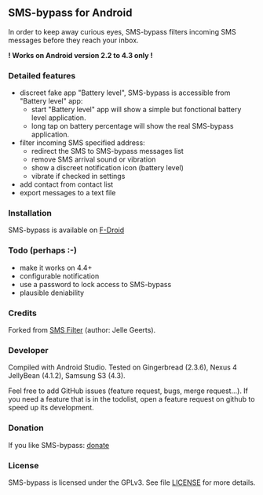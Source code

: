 ## SMS-bypass for Android

In order to keep away curious eyes, SMS-bypass filters incoming SMS messages before they reach your inbox.

**! Works on Android version 2.2 to 4.3 only !**

### Detailed features

- discreet fake app "Battery level", SMS-bypass is accessible from "Battery level" app:
    - start "Battery level" app will show a simple but fonctional battery level application.
    - long tap on battery percentage will show the real SMS-bypass application.
- filter incoming SMS specified address:
    - redirect the SMS to SMS-bypass messages list
    - remove SMS arrival sound or vibration
    - show a discreet notification icon (battery level)
    - vibrate if checked in settings
- add contact from contact list
- export messages to a text file


### Installation

SMS-bypass is available on [F-Droid](https://f-droid.org/repository/browse/?fdfilter=battery&fdid=souch.smsbypass)


### Todo (perhaps :-)

- make it works on 4.4+
- configurable notification
- use a password to lock access to SMS-bypass
- plausible deniability


### Credits

Forked from [SMS Filter](https://f-droid.org/repository/browse/?fdid=bughunter2.smsfilter) (author: Jelle Geerts).


### Developer

Compiled with Android Studio. Tested on Gingerbread (2.3.6), Nexus 4 JellyBean (4.1.2), Samsung S3 (4.3).

Feel free to add GitHub issues (feature request, bugs, merge request...). If you need a feature that is in the todolist, open a feature request on github to speed up its development.


### Donation

If you like SMS-bypass: [donate](http://rodolphe.souchaud.free.fr/donate)


### License

SMS-bypass is licensed under the GPLv3. See file [LICENSE](LICENSE.txt) for more details.

